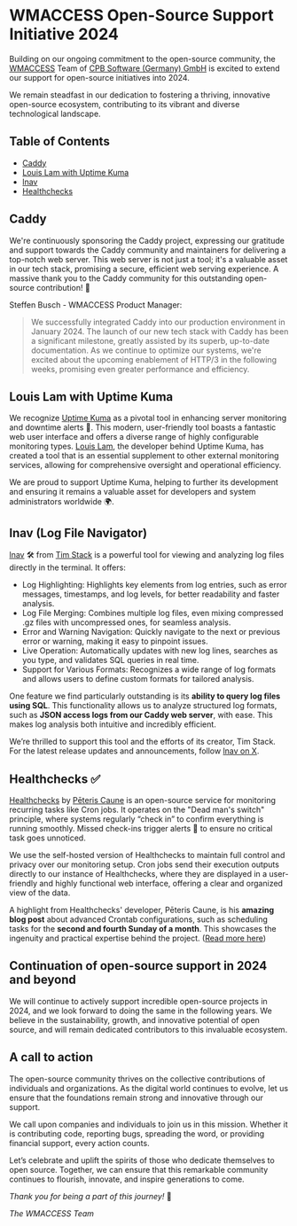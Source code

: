 # WMACCESS Open-Source Support Initiative 2024

Building on our ongoing commitment to the open-source community, the [WMACCESS](https://www.wmaccess.com/en/) Team of [CPB Software (Germany) GmbH](https://www.cpb-software.com/en/) is excited to extend our support for open-source initiatives into 2024. 

We remain steadfast in our dedication to fostering a thriving, innovative open-source ecosystem, contributing to its vibrant and diverse technological landscape.

## Table of Contents

- [Caddy](#caddy)
- [Louis Lam with Uptime Kuma](#louis-lam-with-uptime-kuma)
- [lnav](#lnav-log-file-navigator)
- [Healthchecks](#healthchecks-)

## Caddy

We're continuously sponsoring the Caddy project, expressing our gratitude and support towards the Caddy community and maintainers for delivering a top-notch web server. This web server is not just a tool; it's a valuable asset in our tech stack, promising a secure, efficient web serving experience. A massive thank you to the Caddy community for this outstanding open-source contribution! 🙏

Steffen Busch - WMACCESS Product Manager:
> We successfully integrated Caddy into our production environment in January 2024. The launch of our new tech stack with Caddy has been a significant milestone, greatly assisted by its superb, up-to-date documentation. As we continue to optimize our systems, we're excited about the upcoming enablement of HTTP/3 in the following weeks, promising even greater performance and efficiency.

## Louis Lam with Uptime Kuma

We recognize [Uptime Kuma](https://github.com/louislam/uptime-kuma) as a pivotal tool in enhancing server monitoring and downtime alerts 🚨.
This modern, user-friendly tool boasts a fantastic web user interface and offers a diverse range of highly configurable monitoring types.
[Louis Lam](https://github.com/louislam), the developer behind Uptime Kuma, has created a tool that is an essential supplement to other external monitoring services, allowing for comprehensive oversight and operational efficiency.

We are proud to support Uptime Kuma, helping to further its development and ensuring it remains a valuable asset for developers and system administrators worldwide 🌍.

## lnav (Log File Navigator)

[lnav](https://lnav.org/) 🛠️ from [Tim Stack](https://github.com/tstack/lnav) is a powerful tool for viewing and analyzing log files directly in the terminal. It offers:

- Log Highlighting: Highlights key elements from log entries, such as error messages, timestamps, and log levels, for better readability and faster analysis.
- Log File Merging: Combines multiple log files, even mixing compressed .gz files with uncompressed ones, for seamless analysis.
- Error and Warning Navigation: Quickly navigate to the next or previous error or warning, making it easy to pinpoint issues.
- Live Operation: Automatically updates with new log lines, searches as you type, and validates SQL queries in real time.
- Support for Various Formats: Recognizes a wide range of log formats and allows users to define custom formats for tailored analysis.

One feature we find particularly outstanding is its **ability to query log files using SQL**. This functionality allows us to analyze structured log formats, such as **JSON access logs from our Caddy web server**, with ease. This makes log analysis both intuitive and incredibly efficient.

We’re thrilled to support this tool and the efforts of its creator, Tim Stack. For the latest release updates and announcements, follow [lnav on X](https://x.com/lnavapp).

## Healthchecks ✅

[Healthchecks](https://github.com/healthchecks/healthchecks) by [Pēteris Caune](https://github.com/cuu508) is an open-source service for monitoring recurring tasks like Cron jobs. It operates on the "Dead man's switch" principle, where systems regularly “check in” to confirm everything is running smoothly. Missed check-ins trigger alerts 🚨 to ensure no critical task goes unnoticed.

We use the self-hosted version of Healthchecks to maintain full control and privacy over our monitoring setup. Cron jobs send their execution outputs directly to our instance of Healthchecks, where they are displayed in a user-friendly and highly functional web interface, offering a clear and organized view of the data.

A highlight from Healthchecks' developer, Pēteris Caune, is his **amazing blog post** about advanced Crontab configurations, such as scheduling tasks for the **second and fourth Sunday of a month**. This showcases the ingenuity and practical expertise behind the project. ([Read more here](https://blog.healthchecks.io/2022/09/schedule-cron-job-the-funky-way/))

## Continuation of open-source support in 2024 and beyond

We will continue to actively support incredible open-source projects in 2024, and we look forward to doing the same in the following years. We believe in the sustainability, growth, and innovative potential of open source, and will remain dedicated contributors to this invaluable ecosystem.

## A call to action

The open-source community thrives on the collective contributions of individuals and organizations. As the digital world continues to evolve, let us ensure that the foundations remain strong and innovative through our support.

We call upon companies and individuals to join us in this mission. Whether it is contributing code, reporting bugs, spreading the word, or providing financial support, every action counts.

Let’s celebrate and uplift the spirits of those who dedicate themselves to open source. Together, we can ensure that this remarkable community continues to flourish, innovate, and inspire generations to come.

_Thank you for being a part of this journey!_ 🚀

_The WMACCESS Team_

